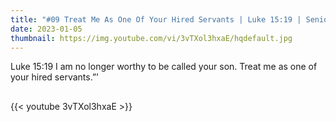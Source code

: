 ```yaml
---
title: "#09 Treat Me As One Of Your Hired Servants | Luke 15:19 | Senior Pastor Lee Gyu-Hyun "
date: 2023-01-05
thumbnail: https://img.youtube.com/vi/3vTXol3hxaE/hqdefault.jpg
---
```

Luke 15:19 I am no longer worthy to be called your son. Treat me as one of your hired servants.”’
## <!--more-->

{{< youtube 3vTXol3hxaE >}}
